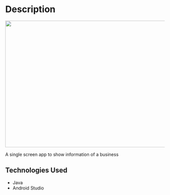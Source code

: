 <h1>Description</h1>
<img width="800" height="400" src="https://lh3.googleusercontent.com/pw/ACtC-3deLcGNrLTaQiqg4hAOwtG-fRS7XaWMekXC24IqxeOeEhie1pI1KXDavu3quHIaMe1iqCkbPDapijXcvCKYyDIPIXy6w-PHhEgfHTOd9m5MlPQrb3zznrxjV1I5wj5pO3BIGXlVdX5STKZbDDdGpmTHKw=w333-h597-no?authuser=0" style="max-width:100%;">
<p></p>
A single screen app to show information of a business
<p></p>

<h2>Technologies Used</h2>

* Java
* Android Studio
